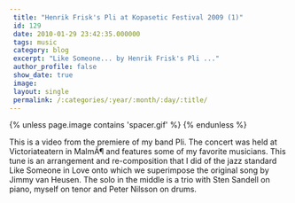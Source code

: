 ```yaml
---
 title: "Henrik Frisk's Pli at Kopasetic Festival 2009 (1)"
 id: 129
 date: 2010-01-29 23:42:35.000000
 tags: music
 category: blog
 excerpt: "Like Someone... by Henrik Frisk's Pli ..."
 author_profile: false
 show_date: true
 image: 
 layout: single
 permalink: /:categories/:year/:month/:day/:title/
---
```

{% unless page.image contains 'spacer.gif' %}
{% endunless %}

This is a video from the premiere of my band Pli. The concert was held at Victoriateatern in MalmÃ¶ and features some of my favorite musicians. This tune is an arrangement and re-composition that I did of the jazz standard <it>Like Someone in Love</it> onto which we superimpose the original song by Jimmy van Heusen. The solo in the middle is a trio with Sten Sandell on piano, myself on tenor and Peter Nilsson on drums.


<object width="425" height="344"><param name="movie" value="http://www.youtube.com/v/tJ8XrTQj-7c&hl=en_US&fs=1&"></param><param name="allowFullScreen" value="true"></param><param name="allowscriptaccess" value="always"></param><embed src="http://www.youtube.com/v/tJ8XrTQj-7c&hl=en_US&fs=1&" type="application/x-shockwave-flash" allowscriptaccess="always" allowfullscreen="true" width="425" height="344"></embed></object>
